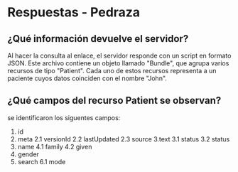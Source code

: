 # Respuestas - Pedraza

## ¿Qué información devuelve el servidor?
Al hacer la consulta al enlace, el servidor responde con un script en formato JSON. Este archivo contiene un objeto llamado "Bundle", que agrupa varios recursos de tipo "Patient". Cada uno de estos recursos representa a un paciente cuyos datos coinciden con el nombre "John".

## ¿Qué campos del recurso Patient se observan?
se identificaron los siguentes campos:
1. id
2. meta
    2.1 versionId
    2.2 lastUpdated
    2.3 source
3.text
    3.1 status
    3.2 status
4. name
    4.1 family
    4.2 given
5. gender
6. search
    6.1 mode 
